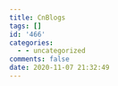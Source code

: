 ```yaml
---
title: CnBlogs
tags: []
id: '466'
categories:
  - - uncategorized
comments: false
date: 2020-11-07 21:32:49
---
```

